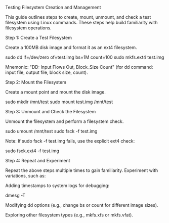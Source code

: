 Testing Filesystem Creation and Management

This guide outlines steps to create, mount, unmount, and check a test filesystem using Linux commands. These steps help build familiarity with filesystem operations.

Step 1: Create a Test Filesystem

Create a 100MB disk image and format it as an ext4 filesystem.

sudo dd if=/dev/zero of=test.img bs=1M count=100
sudo mkfs.ext4 test.img

Mnemonic: "DD: Input Flows Out, Block_Size Count" (for dd command: input file, output file, block size, count).

Step 2: Mount the Filesystem

Create a mount point and mount the disk image.

sudo mkdir /mnt/test
sudo mount test.img /mnt/test

Step 3: Unmount and Check the Filesystem

Unmount the filesystem and perform a filesystem check.

sudo umount /mnt/test
sudo fsck -f test.img

Note: If sudo fsck -f test.img fails, use the explicit ext4 check:

sudo fsck.ext4 -f test.img

Step 4: Repeat and Experiment

Repeat the above steps multiple times to gain familiarity. Experiment with variations, such as:

Adding timestamps to system logs for debugging:

dmesg -T

Modifying dd options (e.g., change bs or count for different image sizes).

Exploring other filesystem types (e.g., mkfs.xfs or mkfs.vfat).
